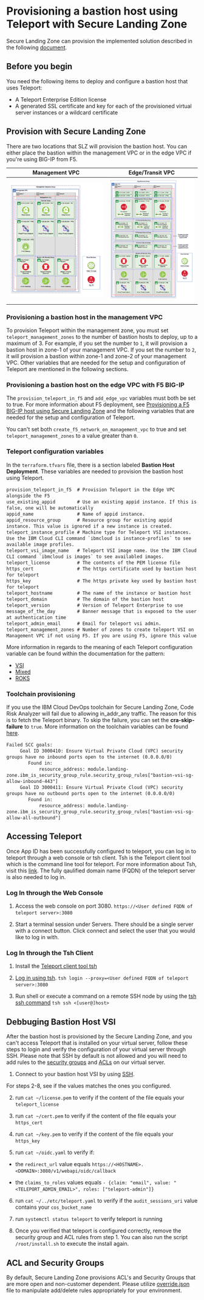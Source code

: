 # Provisioning a bastion host using Teleport with Secure Landing Zone

Secure Landing Zone can provision the implemented solution described in the following [document](https://cloud.ibm.com/docs/allowlist/framework-financial-services?topic=framework-financial-services-vpc-architecture-connectivity-bastion-tutorial-teleport).

## Before you begin

You need the following items to deploy and configure a bastion host that uses Teleport:

- A Teleport Enterprise Edition license
- A generated SSL certificate and key for each of the provisioned virtual server instances or a wildcard certificate

## Provision with Secure Landing Zone

There are two locations that SLZ will provision the bastion host.  You can either place the bastion within the management VPC or in the edge VPC if you're using BIG-IP from F5.

| Management VPC                                     | Edge/Transit VPC              |
| ---------------------------------------------------| ----------------------------- |
| ![management](../images/management-teleport.png)   | ![edge](../images/edge-f5.png)|

### Provisioning a bastion host in the management VPC

To provision Teleport within the management zone, you must set `teleport_management_zones` to the number of bastion hosts to deploy, up to a maximum of 3.  For example, if you set the number to `1`, it will provision a bastion host in zone-1 of your management VPC.  If you set the number to `2`, it will provision a bastion within zone-1 and zone-2 of your management VPC.  Other variables that are needed for the setup and configuration of Teleport are mentioned in the following sections.

### Provisioning a bastion host on the edge VPC with F5 BIG-IP

The `provision_teleport_in_f5` and `add_edge_vpc` variables must both be set to true. For more information about F5 deployment, see [Provisioning a F5 BIG-IP host using Secure Landing Zone](../f5-big-ip/f5-big-ip.md) and the following variables that are needed for the setup and configuration of Teleport.

You can't set both `create_f5_network_on_management_vpc` to true and set `teleport_management_zones` to a value greater than `0`.

### Teleport configuration variables

In the `terraform.tfvars` file, there is a section labeled **Bastion Host Deployment**.  These variables are needed to provision the bastion host using Teleport.

```
provision_teleport_in_f5  # Provision Teleport in the Edge VPC alongside the F5
use_existing_appid        # Use an existing appid instance. If this is false, one will be automatically
appid_name                # Name of appid instance.
appid_resource_group      # Resource group for existing appid instance. This value is ignored if a new instance is created.
teleport_instance_profile # Machine type for Teleport VSI instances. Use the IBM Cloud CLI command `ibmcloud is instance-profiles` to see available image profiles.
teleport_vsi_image_name   # Teleport VSI image name. Use the IBM Cloud CLI command `ibmcloud is images` to see availabled images.
teleport_license          # The contents of the PEM license file
https_cert                # The https certificate used by bastion host for teleport
https_key                 # The https private key used by bastion host for teleport
teleport_hostname         # The name of the instance or bastion host
teleport_domain           # The domain of the bastion host
teleport_version          # Version of Teleport Enterprise to use
message_of_the_day        # Banner message that is exposed to the user at authentication time
teleport_admin_email      # Email for teleport vsi admin.
teleport_management_zones # Number of zones to create teleport VSI on Management VPC if not using F5. If you are using F5, ignore this value
```

More information in regards to the meaning of each Teleport configuration variable can be found within the documentation for the pattern:

- [VSI](../../patterns/vsi/README.md#module-variables)
- [Mixed](../../patterns/mixed/README.md#module-variables)
- [ROKS](../../patterns/roks/README.md#module-variables)


### Toolchain provisioning

If you use the IBM Cloud DevOps toolchain for Secure Landing Zone, Code Risk Analyzer will fail due to allowing in_addr_any traffic.  The reason for this is to fetch the Teleport binary.  To skip the failure, you can set the **cra-skip-failure** to `true`.  More information on the toolchain variables can be found [here](../toolchain/toolchain.md).

```
Failed SCC goals:
	 Goal ID 3000410: Ensure Virtual Private Cloud (VPC) security groups have no inbound ports open to the internet (0.0.0.0/0)
		Found in:
			resource_address: module.landing-zone.ibm_is_security_group_rule.security_group_rules["bastion-vsi-sg-allow-inbound-443"]
	 Goal ID 3000411: Ensure Virtual Private Cloud (VPC) security groups have no outbound ports open to the internet (0.0.0.0/0)
		Found in:
			resource_address: module.landing-zone.ibm_is_security_group_rule.security_group_rules["bastion-vsi-sg-allow-all-outbound"]
```

## Accessing Teleport

Once App ID has been successfully configured to teleport, you can log in to teleport through a web console or tsh client. Tsh is the Teleport client tool which is the command line tool for teleport. For more information about Tsh, visit this [link](https://goteleport.com/docs/server-access/guides/tsh/#installing-tsh). The fully qaulified domain name (FQDN) of the teleport server is also needed to log in.

### Log In through the Web Console

1. Access the web console on port 3080. ```https://<User defined FQDN of teleport server>:3080```

2. Start a terminal session under Servers. There should be a single server with a connect button. Click connect and select the user that you would like to log in with.

### Log In through the Tsh Client

1. Install the [Teleport client tool tsh](https://goteleport.com/docs/server-access/guides/tsh/#installing-tsh)

2. [Log in using tsh](https://goteleport.com/docs/server-access/guides/tsh/#logging-in). ```tsh login --proxy=<User defined FQDN of teleport server>:3080```

3. Run shell or execute a command on a remote SSH node by using the [tsh ssh command](https://goteleport.com/docs/setup/reference/cli/#tsh-ssh) ```tsh ssh <[user@]host>```

## Debbuging Bastion Host VSI

After the bastion host is provisioned by the Secure Landing Zone, and you can't access Teleport that is installed on your virtual server, follow these steps to login and verify the configuration of your virtual server through SSH.  Please note that SSH by default is not allowed and you will need to add rules to the [security groups](https://cloud.ibm.com/vpc-ext/network/securityGroups) and [ACLs](https://cloud.ibm.com/vpc-ext/network/acl) on our virtual server.

1. Connect to your bastion host VSI by using [SSH](https://cloud.ibm.com/docs/vpc?topic=vpc-vsi_is_connecting_linux).

For steps 2-8, see if the values matches the ones you configured.

2. run ```cat ~/license.pem``` to verify if the content of the file equals your ```teleport_license```

3. run ```cat ~/cert.pem``` to verify if the content of the file equals your ```https_cert```

4. run ```cat ~/key.pem``` to verify if the content of the file equals your ```https_key```

5. run ```cat ~/oidc.yaml``` to verify if:
- the ```redirect_url``` value equals ```https://<HOSTNAME>.<DOMAIN>:3080/v1/webapi/oidc/callback```

- the ```claims_to_roles``` values equals  ```- {claim: "email", value: "<TELEPORT_ADMIN_EMAIL>", roles: ["teleport-admin"]}```

6. run ```cat ~/../etc/teleport.yaml``` to verify if the ```audit_sessions_uri``` value contains your ```cos_bucket_name```

7. run ```systemctl status teleport``` to verify teleport is running

8. Once you verified that teleport is configured correctly, remove the security group and ACL rules from step 1. You can also run the script `/root/install.sh` to execute the install again.

## ACL and Security Groups

By default, Secure Landing Zone provisions ACL's and Security Groups that are more open and non-customer dependent.  Please utilize [override.json](../../README.md#using-overridejson) file to manipulate add/delete rules appropriately for your environment.
